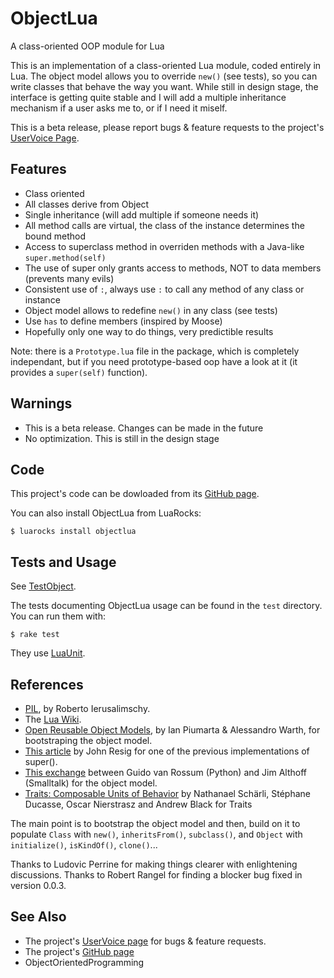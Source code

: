 ObjectLua
=========

A class-oriented OOP module for Lua

This is an implementation of a class-oriented Lua module, coded entirely in Lua. The object model allows you to override `new()` (see tests), so you can write classes that behave the way you want. While still in design stage, the interface is getting quite stable and I will add a multiple inheritance mechanism if a user asks me to, or if I need it miself.

This is a beta release, please report bugs & feature requests to the project's [UserVoice Page][uv].



Features
--------

* Class oriented
* All classes derive from Object
* Single inheritance (will add multiple if someone needs it)
* All method calls are virtual, the class of the instance determines the bound method
* Access to superclass method in overriden methods with a Java-like `super.method(self)`
* The use of super only grants access to methods, NOT to data members (prevents many evils)
* Consistent use of `:`, always use `:` to call any method of any class or instance
* Object model allows to redefine `new()` in any class (see tests)
* Use `has` to define members (inspired by Moose)
* Hopefully only one way to do things, very predictible results

Note: there is a `Prototype.lua` file in the package, which is completely independant, but if you need prototype-based oop have a look at it (it provides a `super(self)` function).


Warnings
--------

* This is a beta release.  Changes can be made in the future
* No optimization.  This is still in the design stage


Code
----

This project's code can be dowloaded from its [GitHub page][gh].

You can also install ObjectLua from LuaRocks:

    $ luarocks install objectlua


Tests and Usage
---------------

See [TestObject](http://github.com/sroccaserra/object-lua/blob/master/test/TestObject.lua).

The tests documenting ObjectLua usage can be found in the `test` directory. You can run them with:

    $ rake test

They use [LuaUnit][lu].


References
----------

* [PIL][], by Roberto Ierusalimschy.
* The [Lua Wiki][lw].
* [Open Reusable Object Models](http://www.vpri.org/pdf/tr2006003a_objmod.pdf), by Ian Piumarta & Alessandro Warth, for bootstraping the object model.
* [This article](http://ejohn.org/blog/simple-javascript-inheritance/) by John Resig for one of the previous implementations of super().
* [This exchange](http://mail.python.org/pipermail/python-dev/2001-May/014508.html) between Guido van Rossum (Python) and Jim Althoff (Smalltalk) for the object model.
* [Traits: Composable Units of Behavior](http://www.iam.unibe.ch/~scg/Archive/Papers/Scha03aTraits.pdf) by Nathanael Schärli, Stéphane Ducasse, Oscar Nierstrasz and Andrew Black for Traits

The main point is to bootstrap the object model and then,
build on it to populate `Class` with `new()`, `inheritsFrom()`, `subclass()`,
and `Object` with `initialize()`, `isKindOf()`, `clone()`...

Thanks to Ludovic Perrine for making things clearer with enlightening discussions.
Thanks to Robert Rangel for finding a blocker bug fixed in version 0.0.3.


See Also
--------

* The project's [UserVoice page][uv] for bugs & feature requests.
* The project's [GitHub page][gh]
* ObjectOrientedProgramming

[uv]: http://sroccaserra.uservoice.com/pages/object_lua
[gh]: http://github.com/sroccaserra/object-lua
[lu]: http://luaforge.net/projects/luaunit/
[pil]: http://www.lua.org/pil/
[lw]: http://lua-users.org/wiki/

